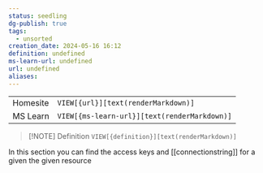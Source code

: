 ```yaml
---
status: seedling
dg-publish: true
tags:
  - unsorted
creation_date: 2024-05-16 16:12
definition: undefined
ms-learn-url: undefined
url: undefined
aliases:
---
```


|          |                                              |
| -------- | -------------------------------------------- |
| Homesite | `VIEW[{url}][text(renderMarkdown)]`          |
| MS Learn | `VIEW[{ms-learn-url}][text(renderMarkdown)]` |

> [!NOTE] Definition
> `VIEW[{definition}][text(renderMarkdown)]`


In this section you can find the access keys and [[connectionstring]] for a given the given resource